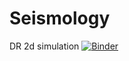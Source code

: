 # Seismology
DR 2d simulation
[![Binder](https://mybinder.org/badge_logo.svg)](https://mybinder.org/v2/gh/AnikoWirp/Seismology/master)
